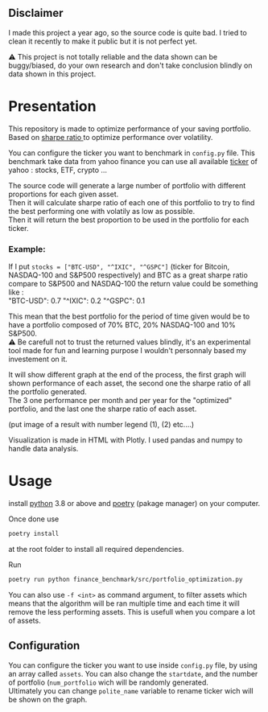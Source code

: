 ## Disclaimer
I made this project a year ago, so the source code is quite bad.
I tried to clean it recently to make it public but it is not perfect yet.

:warning: This project is not totally reliable and the data shown can be buggy/biased, do your own research and don't take conclusion blindly on data shown in this project.


# Presentation
This repository is made to optimize performance of your saving portfolio.
Based on [sharpe ratio ](https://en.wikipedia.org/wiki/Sharpe_ratio) to optimize performance over volatility.


You can configure the ticker you want to benchmark in `config.py` file.
This benchmark take data from yahoo finance you can use all available [ticker](https://en.wikipedia.org/wiki/Ticker_symbol) of yahoo :  stocks, ETF, crypto ...

The source code will generate a large number of portfolio with different proportions for each given asset.  
Then it will calculate sharpe ratio of each one of this portfolio to try to find the best performing one with volatily as low as possible.  
Then it will return the best proportion to be used in the portfolio for each ticker.

### Example:
If I put `stocks = ["BTC-USD", "^IXIC", "^GSPC"]` (ticker for Bitcoin, NASDAQ-100 and S&P500 respectively)
and BTC as a great sharpe ratio compare to S&P500 and NASDAQ-100 the return value could be something like :  
"BTC-USD": 0.7
"^IXIC": 0.2
"^GSPC": 0.1

This mean that the best portfolio for the period of time given would be to have a portfolio composed of 70% BTC, 20% NASDAQ-100 and 10% S&P500.  
:warning: Be carefull not to trust the returned values blindly, it's an experimental tool made for fun and learning purpose I wouldn't personnaly based my investement on it.



It will show different graph at the end of the process, the first graph will shown performance of each asset, the second one the sharpe ratio of all the portfolio generated.  
The 3 one performance per month and per year for the "optimized" portfolio, and the last one the sharpe ratio of each asset.


(put image of a result with number legend (1), (2) etc....)


Visualization is made in HTML with Plotly.
I used pandas and numpy to handle data analysis.


# Usage
install [python](https://www.python.org/downloads/) 3.8 or above and [poetry](https://python-poetry.org/docs/) (pakage manager) on your computer.


Once done use 
```bash
poetry install  
```
at the root folder to install all required dependencies.

Run
```bash
poetry run python finance_benchmark/src/portfolio_optimization.py
```

You can also use `-f <int>` as command argument, to filter assets which means that the algorithm will be ran multiple time and each time it will remove the less performing assets. This is usefull when you compare a lot of assets.


## Configuration 
You can configure the ticker you want to use inside `config.py` file, by using an array called `assets`.
You can also change the `startdate`, and the number of portfolio (`num_portfolio` wich will be randomly generated.  
Ultimately you can change `polite_name` variable to rename ticker wich will be shown on the graph.
